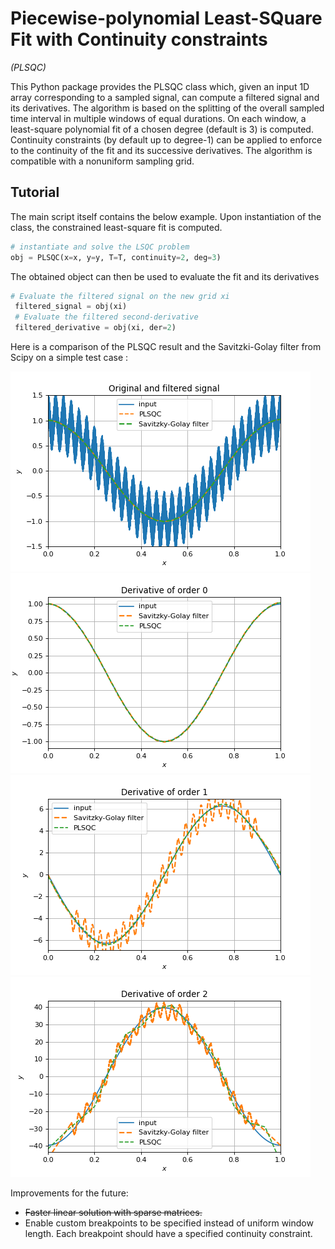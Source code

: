 # **P**iecewise-polynomial **L**east-**SQ**uare Fit with **C**ontinuity constraints
*(PLSQC)*

This Python package provides the PLSQC class which, given an input 1D array corresponding to a sampled signal, can compute a filtered signal and its derivatives.
The algorithm is based on the splitting of the overall sampled time interval in multiple windows of equal durations. On each window, a least-square polynomial fit of a chosen degree (default is 3) is computed. Continuity constraints (by default up to degree-1) can be applied to enforce to the continuity of the fit and its successive derivatives. The algorithm is compatible with a nonuniform sampling grid.

## Tutorial
The main script itself contains the below example.
Upon instantiation of the class, the constrained least-square fit is computed.
```python
# instantiate and solve the LSQC problem
obj = PLSQC(x=x, y=y, T=T, continuity=2, deg=3)
```
The obtained object can then be used to evaluate the fit and its derivatives
```python
# Evaluate the filtered signal on the new grid xi
 filtered_signal = obj(xi)
 # Evaluate the filtered second-derivative
 filtered_derivative = obj(xi, der=2)
```

Here is a comparison of the PLSQC result and the Savitzki-Golay filter from Scipy on a simple test case :

![signal and filter](img/filtering.png)
![first derivative](img/deriv_order0.png)
![second derivative](img/deriv_order1.png)
![third derivative](img/deriv_order2.png)

Improvements for the future:
* ~~Faster linear solution with sparse matrices.~~
* Enable custom breakpoints to be specified instead of uniform window length. Each breakpoint should have a specified continuity constraint.
